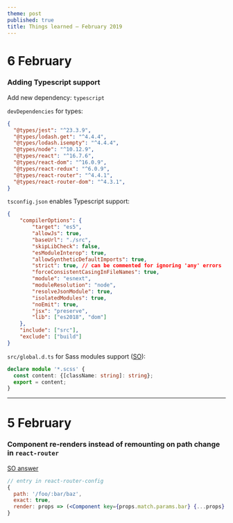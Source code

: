 ```yaml
---
theme: post
published: true
title: Things learned – February 2019
---
```

# 6 February

### Adding Typescript support

Add new dependency: `typescript`

`devDependencies` for types:

```json
{
  "@types/jest": "^23.3.9",
  "@types/lodash.get": "^4.4.4",
  "@types/lodash.isempty": "^4.4.4",
  "@types/node": "^10.12.9",
  "@types/react": "^16.7.6",
  "@types/react-dom": "^16.0.9",
  "@types/react-redux": "^6.0.9",
  "@types/react-router": "^4.4.1",
  "@types/react-router-dom": "^4.3.1",
}
```

`tsconfig.json` enables Typescript support:

```json
{
	"compilerOptions": {
		"target": "es5",
		"allowJs": true,
		"baseUrl": "./src",
		"skipLibCheck": false,
		"esModuleInterop": true,
		"allowSyntheticDefaultImports": true,
		"strict": true, // can be commented for ignoring 'any' errors
		"forceConsistentCasingInFileNames": true,
		"module": "esnext",
		"moduleResolution": "node",
		"resolveJsonModule": true,
		"isolatedModules": true,
		"noEmit": true,
		"jsx": "preserve",
		"lib": ["es2018", "dom"]
	},
	"include": ["src"],
	"exclude": ["build"]
}
```

`src/global.d.ts` for Sass modules support ([SO](https://stackoverflow.com/questions/51038522/how-to-import-scss-file-as-variable-in-react-with-typescript)):
```ts
declare module '*.scss' {
  const content: {[className: string]: string};
  export = content;
}
```

---

# 5 February

### Component re-renders instead of remounting on path change in `react-router`

[SO answer](https://stackoverflow.com/a/49441836)

```jsx
// entry in react-router-config
{
  path: '/foo/:bar/baz',
  exact: true,
  render: props => (<Component key={props.match.params.bar} {...props} />)
}
```
